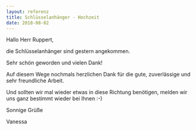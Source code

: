 ```yaml
---
layout: referenz
title: Schlüsselanhänger - Hochzeit
date: 2018-08-02
---
```



Hallo Herr Ruppert,

die Schlüsselanhänger sind gestern angekommen.

Sehr schön geworden und vielen Dank!


Auf diesem Wege nochmals herzlichen Dank für die gute, zuverlässige und sehr freundliche Arbeit.

Und sollten wir mal wieder etwas in diese Richtung benötigen, melden wir uns ganz bestimmt wieder bei Ihnen :-)


Sonnige Grüße

Vanessa 
